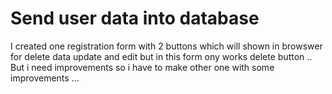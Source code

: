 # Send user data into database
I created one registration form with 2 buttons which will shown in browswer for delete data update and edit but in this form ony works delete button ..
But i need improvements so i have to make other one with some improvements ...
